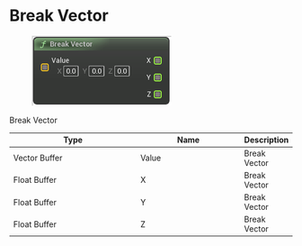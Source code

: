 # Break Vector

<div align="left" data-full-width="false">

<figure><img src="Break_Vector.png" alt=""><figcaption></figcaption></figure>

</div>

Break Vector

<table>
<thead><tr><th width="250">Type</th><th width="200">Name</th><th>Description</th></tr></thead>
<tbody>
<tr><td>Vector Buffer</td><td>Value</td><td>Break Vector</td></tr>
<tr><td>Float Buffer</td><td>X</td><td>Break Vector</td></tr>
<tr><td>Float Buffer</td><td>Y</td><td>Break Vector</td></tr>
<tr><td>Float Buffer</td><td>Z</td><td>Break Vector</td></tr>
</tbody>
</table>